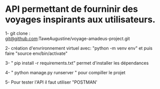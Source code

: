 # API permettant de fourninir des voyages inspirants aux utilisateurs.

1- git clone :    
 git@github.com:TaweAugustine/voyage-amadeus-project.git

 2- création d'envrironnement virtuel avec:
   "python -m venv env"  et puis faire "source env/bin/activate"

3- " pip install -r requirements.txt" permet d'installer les dépendances 

4- " python manage.py runserver " pour compiller le projet

5- Pour tester l'API il faut utiliser "POSTMAN'

